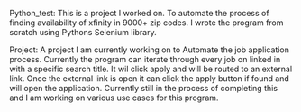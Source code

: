 Python_test: This is a project I worked on. To automate the process of finding availability of xfinity in 9000+ zip codes. I wrote the program from scratch using Pythons Selenium library.

Project: A project I am currently working on to Automate the job application process. Currently the program can iterate through every job on linked in with a specific search title. It wil click apply and will be routed to an external link. Once the external link is open it can click the apply button if found and will open the application. Currently still in the process of completing this and I am working on various use cases for this program. 
